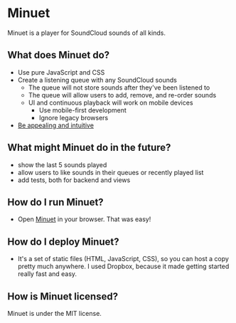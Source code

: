 # Minuet

Minuet is a player for SoundCloud sounds of all kinds.

## What does Minuet do?
- Use pure JavaScript and CSS
- Create a listening queue with any SoundCloud sounds
	- The queue will not store sounds after they've been listened to
	- The queue will allow users to add, remove, and re-order sounds
	- UI and continuous playback will work on mobile devices
		- Use mobile-first development
		- Ignore legacy browsers
- [Be appealing and intuitive](http://en.memory-alpha.org/wiki/Minuet)

## What might Minuet do in the future?
- show the last 5 sounds played
- allow users to like sounds in their queues or recently played list
- add tests, both for backend and views

## How do I run Minuet?
- Open [Minuet](https://dl.dropboxusercontent.com/u/20193004/minuet/minuet.html) in your browser. That was easy!

## How do I deploy Minuet?
- It's a set of static files (HTML, JavaScript, CSS), so you can host a copy pretty much anywhere. I used Dropbox, because it made getting started really fast and easy.


## How is Minuet licensed?
Minuet is under the MIT license.

